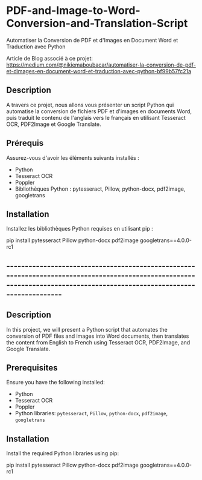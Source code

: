 # PDF-and-Image-to-Word-Conversion-and-Translation-Script
Automatiser la Conversion de PDF et d'Images en Document Word et Traduction avec Python

Article de Blog associé à ce projet: https://medium.com/@nikiemaboubacar/automatiser-la-conversion-de-pdf-et-dimages-en-document-word-et-traduction-avec-python-bf99b57fc21a 


## Description
A travers ce projet, nous allons vous présenter un script Python qui automatise la conversion de fichiers PDF et d'images en documents Word, puis traduit le contenu de l'anglais vers le français en utilisant Tesseract OCR, PDF2Image et Google Translate.

## Prérequis
Assurez-vous d'avoir les éléments suivants installés :
- Python
- Tesseract OCR
- Poppler
- Bibliothèques Python : pytesseract, Pillow, python-docx, pdf2image, googletrans

## Installation
Installez les bibliothèques Python requises en utilisant pip :

 pip install pytesseract Pillow python-docx pdf2image googletrans==4.0.0-rc1
## ------------------------------------------------------------------------------------------------------------------------------------------------------------------------
## Description
In this project, we will present a Python script that automates the conversion of PDF files and images into Word documents, then translates the content from English to French using Tesseract OCR, PDF2Image, and Google Translate.

## Prerequisites
Ensure you have the following installed:
- Python
- Tesseract OCR
- Poppler
- Python libraries: `pytesseract`, `Pillow`, `python-docx`, `pdf2image`, `googletrans`

## Installation
Install the required Python libraries using pip:

pip install pytesseract Pillow python-docx pdf2image googletrans==4.0.0-rc1

